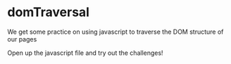 # domTraversal
We get some practice on using javascript to traverse the DOM structure of our pages

Open up the javascript file and try out the challenges!
